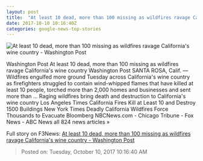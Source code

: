 ```yaml
---
layout: post
title:  "At least 10 dead, more than 100 missing as wildfires ravage California's wine country - Washington Post"
date: 2017-10-10 10:16:40Z
categories: google-news-top-stories
---
```


![At least 10 dead, more than 100 missing as wildfires ravage California's wine country - Washington Post](https://www.washingtonpost.com/resizer/rm0rE3ZF6Dh1vcOBLMlgobNJzOE=/1484x0/https://arc-anglerfish-washpost-prod-washpost.s3.amazonaws.com/public/BDAV5OMXNY5RZOGBSPTLSE3AJM.jpg)

Washington Post At least 10 dead, more than 100 missing as wildfires ravage California's wine country Washington Post SANTA ROSA, Calif. — Wildfires engulfed more ground Tuesday across California's wine country as firefighters struggled to contain wind-whipped flames that have killed at least 10 people, torched more than 2,000 homes and businesses and sent more than ... Raging wildfires bring death and destruction to California's wine country Los Angeles Times California Fires Kill at Least 10 and Destroy 1500 Buildings New York Times Deadly California Wildfires Force Thousands to Evacuate Bloomberg NBCNews.com - Chicago Tribune - Fox News - ABC News all 824 news articles »


Full story on F3News: [At least 10 dead, more than 100 missing as wildfires ravage California's wine country - Washington Post](http://www.f3nws.com/n/2A2BVF)

> Posted on: Tuesday, October 10, 2017 10:16:40 AM
